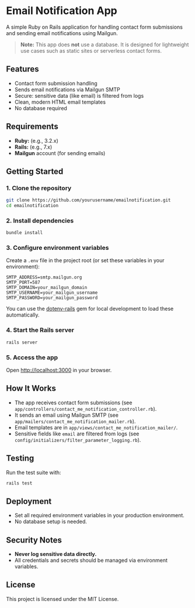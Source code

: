 # Email Notification App

A simple Ruby on Rails application for handling contact form submissions and sending email notifications using Mailgun.

> **Note:** This app does **not** use a database. It is designed for lightweight use cases such as static sites or serverless contact forms.

## Features

- Contact form submission handling
- Sends email notifications via Mailgun SMTP
- Secure: sensitive data (like email) is filtered from logs
- Clean, modern HTML email templates
- No database required

## Requirements

- **Ruby:** (e.g., 3.2.x)
- **Rails:** (e.g., 7.x)
- **Mailgun** account (for sending emails)

## Getting Started

### 1. Clone the repository
```sh
git clone https://github.com/yourusername/emailnotification.git
cd emailnotification
```

### 2. Install dependencies
```sh
bundle install
```

### 3. Configure environment variables
Create a `.env` file in the project root (or set these variables in your environment):
```
SMTP_ADDRESS=smtp.mailgun.org
SMTP_PORT=587
SMTP_DOMAIN=your_mailgun_domain
SMTP_USERNAME=your_mailgun_username
SMTP_PASSWORD=your_mailgun_password
```

You can use the [dotenv-rails](https://github.com/bkeepers/dotenv) gem for local development to load these automatically.

### 4. Start the Rails server
```sh
rails server
```

### 5. Access the app
Open [http://localhost:3000](http://localhost:3000) in your browser.

## How It Works
- The app receives contact form submissions (see `app/controllers/contact_me_notification_controller.rb`).
- It sends an email using Mailgun SMTP (see `app/mailers/contact_me_notification_mailer.rb`).
- Email templates are in `app/views/contact_me_notification_mailer/`.
- Sensitive fields like `email` are filtered from logs (see `config/initializers/filter_parameter_logging.rb`).

## Testing
Run the test suite with:
```sh
rails test
```

## Deployment
- Set all required environment variables in your production environment.
- No database setup is needed.

## Security Notes
- **Never log sensitive data directly.**
- All credentials and secrets should be managed via environment variables.

## License

This project is licensed under the MIT License.
